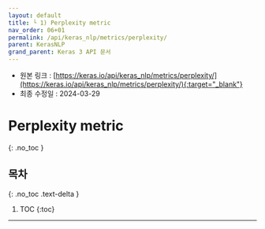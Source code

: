 ```yaml
---
layout: default
title: └ 1) Perplexity metric
nav_order: 06+01
permalink: /api/keras_nlp/metrics/perplexity/
parent: KerasNLP
grand_parent: Keras 3 API 문서
---
```


* 원본 링크 : [https://keras.io/api/keras_nlp/metrics/perplexity/](https://keras.io/api/keras_nlp/metrics/perplexity/){:target="_blank"}
* 최종 수정일 : 2024-03-29

# Perplexity metric
{: .no_toc }

## 목차
{: .no_toc .text-delta }

1. TOC
{:toc}

---
